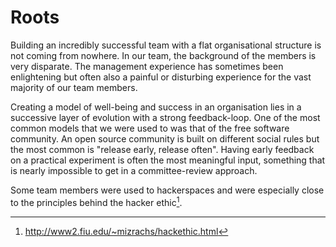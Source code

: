 # Roots

Building an incredibly successful team with a flat organisational structure is not coming from nowhere.
In our team, the background of the members is very disparate. The management experience has sometimes been enlightening but often also a painful or disturbing experience for the vast majority of our team members.

Creating a model of well-being and success in an organisation lies in a successive layer of evolution with
a strong feedback-loop. One of the most common models that we were used to was that of the free software community.
An open source community is built on different social rules but the most common is "release early, release often".
Having early feedback on a practical experiment is often the most meaningful input, something that is nearly impossible
to get in a committee-review approach.

Some team members were used to hackerspaces and were especially close to the principles behind the hacker ethic[^1].


[^1]: http://www2.fiu.edu/~mizrachs/hackethic.html
